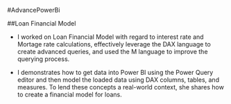 #AdvancePowerBi

##Loan Financial Model
 
- I worked on  Loan Financial Model with regard to interest rate and Mortage rate calculations, effectively leverage the DAX language to create advanced queries, and used the M language to improve the querying process.
 
- I demonstrates how to get data into Power BI using the Power Query editor and then model the loaded data using DAX columns, tables, and measures. To lend these concepts a real-world context, she shares how to create a financial model for loans.


